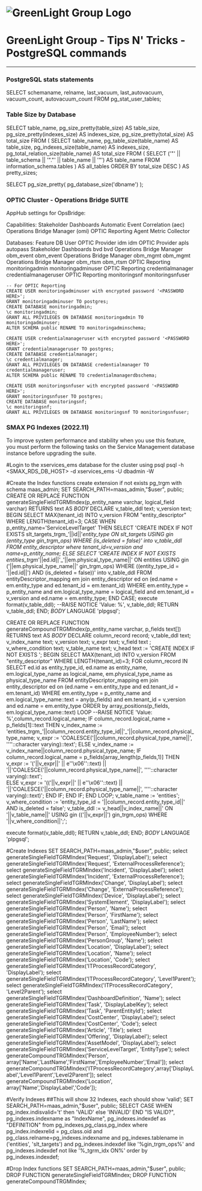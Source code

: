 # ![GreenLight Group Logo](https://assets.website-files.com/5ebcb9396faf10d8f7644479/5ed6a066891af295a039860f_GLGLogolrg-p-500.png)
# GreenLight Group - Tips N' Tricks - PostgreSQL commands

---

### PostgreSQL stats statements

SELECT
  schemaname, relname,
  last_vacuum, last_autovacuum,
  vacuum_count, autovacuum_count
FROM pg_stat_user_tables;


### Table Size by Database
SELECT
    table_name,
    pg_size_pretty(table_size) AS table_size,
    pg_size_pretty(indexes_size) AS indexes_size,
    pg_size_pretty(total_size) AS total_size
FROM (
    SELECT
        table_name,
        pg_table_size(table_name) AS table_size,
        pg_indexes_size(table_name) AS indexes_size,
        pg_total_relation_size(table_name) AS total_size
    FROM (
        SELECT ('"' || table_schema || '"."' || table_name || '"') AS table_name
        FROM information_schema.tables
    ) AS all_tables
    ORDER BY total_size DESC
) AS pretty_sizes;


SELECT pg_size_pretty( pg_database_size('dbname') );


### OPTIC Cluster - Operations Bridge SUITE
AppHub settings for OpsBridge:

Capabilities:
    Stakeholder Dashboards
    Automatic Event Correlation (aec)
    Operations Bridge Manager (omi)
    OPTIC Reporting
      Agent Metric Collector

Databases:
    Feature                     DB                  User
    OPTIC Provider              idm                 idm
    OPTIC Provider              apls                autopass
    Stakeholder Dashboards      bvd                 bvd
    Operations Bridge Manager   obm_event           obm_event
    Operations Bridge Manager   obm_mgmt            obm_mgmt
    Operations Bridge Manager   obm_rtsm            obm_rtsm
    OPTIC Reporting             monitoringadmin     monitoringadminuser
    OPTIC Reporting             credentialmanager   credentialmanageruser
    OPTIC Reporting             monitoringsnf       monitoringsnfuser

```
-- For OPTIC Reporting
CREATE USER monitoringadminuser with encrypted password '<PASSWORD HERE>';
GRANT monitoringadminuser TO postgres;
CREATE DATABASE monitoringadmin;
\c monitoringadmin;
GRANT ALL PRIVILEGES ON DATABASE monitoringadmin TO monitoringadminuser;
ALTER SCHEMA public RENAME TO monitoringadminschema;

CREATE USER credentialmanageruser with encrypted password '<PASSWORD HERE>';
GRANT credentialmanageruser TO postgres;
CREATE DATABASE credentialmanager;
\c credentialmanager;
GRANT ALL PRIVILEGES ON DATABASE credentialmanager TO credentialmanageruser;
ALTER SCHEMA public RENAME TO credentialmanagerdbschema;

CREATE USER monitoringsnfuser with encrypted password '<PASSWORD HERE>';
GRANT monitoringsnfuser TO postgres;
CREATE DATABASE monitoringsnf;
\c monitoringsnf;
GRANT ALL PRIVILEGES ON DATABASE monitoringsnf TO monitoringsnfuser;
```







### SMAX PG Indexes (2022.11)
To improve system performance and stability when you use this feature, you must perform the following tasks on the Service Management database instance before upgrading the suite.

#Login to the xservices_ems database for the cluster using psql
psql -h <SMAX_RDS_DB_HOST> -d xservices_ems -U dbadmin -W

#Create the Index functions
create extension if not exists pg_trgm with schema maas_admin;
SET SEARCH_PATH=maas_admin,"$user", public;
CREATE OR REPLACE FUNCTION generateSingleFieldTGRMIndex(p_entity_name varchar, logical_field varchar)
  RETURNS text  AS
$BODY$
DECLARE
  v_table_ddl   text;
  v_version     text;
BEGIN 
SELECT MAX(tenant_id) INTO v_version FROM "entity_descriptor" WHERE LENGTH(tenant_id)=3;
CASE 
  WHEN  p_entity_name='ServiceLevelTarget'  THEN
    SELECT 'CREATE INDEX IF NOT EXISTS slt_targets_trgm_'||id||'_entity_type ON slt_targets USING gin (entity_type gin_trgm_ops) WHERE (is_deleted = false)' into v_table_ddl
      FROM entity_descriptor where tenant_id=v_version and name=p_entity_name;
  ELSE
    SELECT 'CREATE INDEX IF NOT EXISTS entities_trgm_'||ed.id||'_'||em.physical_type_name||' ON entities USING gin ('||em.physical_type_name||' gin_trgm_ops) WHERE ((entity_type_id = '||ed.id||') AND (is_deleted = false))' into v_table_ddl
      FROM entityDescriptor_mapping em join entity_descriptor ed on (ed.name = em.entity_type and ed.tenant_id = em.tenant_id)
    WHERE em.entity_type = p_entity_name and em.logical_type_name = logical_field and em.tenant_id = v_version and ed.name = em.entity_type;
  END CASE;
  execute format(v_table_ddl);
  --RAISE NOTICE 'Value: %', v_table_ddl;
  RETURN v_table_ddl;
END;
$BODY$
LANGUAGE 'plpgsql';

CREATE OR REPLACE FUNCTION generateCompoundTRGMIndex(p_entity_name varchar, p_fields text[])
  RETURNS text AS
$BODY$
DECLARE
column_record record;
  v_table_ddl   text;
  v_index_name  text;
  v_version     text;
  v_expr        text;
  v_field       text ;
  v_where_condition text;
  v_table_name      text;
v_head        text := 'CREATE INDEX IF NOT EXISTS ';
BEGIN
  SELECT MAX(tenant_id) INTO v_version FROM "entity_descriptor" WHERE LENGTH(tenant_id)=3;
  FOR column_record IN
  SELECT ed.id as entity_type_id, ed.name as entity_name, em.logical_type_name as logical_name, em.physical_type_name as physical_type_name
  FROM entityDescriptor_mapping em join entity_descriptor ed on (ed.name = em.entity_type and ed.tenant_id = em.tenant_id)
  WHERE em.entity_type = p_entity_name and em.logical_type_name::text = any(p_fields) and em.tenant_id = v_version and ed.name = em.entity_type
  ORDER by array_positions(p_fields, em.logical_type_name::text)
  LOOP
    --RAISE NOTICE 'Value: %',column_record.logical_name;
      IF column_record.logical_name = p_fields[1]::text THEN
        v_index_name := 'entities_trgm_'||column_record.entity_type_id||'_'||column_record.physical_type_name;
v_expr := 'COALESCE('||column_record.physical_type_name||', ''''::character varying)::text';
      ELSE
        v_index_name := v_index_name||column_record.physical_type_name;
        IF column_record.logical_name = p_fields[array_length(p_fields,1)] THEN
          v_expr := '('||v_expr||' || e''\x06''::text) || '||'COALESCE('||column_record.physical_type_name||', ''''::character varying)::text';        
        ELSE
          v_expr := '(('||v_expr||' || e''\x06''::text) || '||'COALESCE('||column_record.physical_type_name||', ''''::character varying)::text)';
       END IF;
     END IF;
  END LOOP;
  v_table_name :=  'entities';
  v_where_condition := 'entity_type_id = '||column_record.entity_type_id||' AND is_deleted = false';
  v_table_ddl := v_head||v_index_name||' ON '||v_table_name||' USING gin (('||v_expr||') gin_trgm_ops) WHERE '||v_where_condition||';';

  execute format(v_table_ddl);
  RETURN v_table_ddl;
END;
$BODY$
LANGUAGE 'plpgsql';

#Create Indexes
SET SEARCH_PATH=maas_admin,"$user", public;
select generateSingleFieldTGRMIndex('Request', 'DisplayLabel');
select generateSingleFieldTGRMIndex('Request', 'ExternalProcessReference');
select generateSingleFieldTGRMIndex('Incident', 'DisplayLabel');
select generateSingleFieldTGRMIndex('Incident', 'ExternalProcessReference');
select generateSingleFieldTGRMIndex('Change', 'DisplayLabel');
select generateSingleFieldTGRMIndex('Change', 'ExternalProcessReference');
select generateSingleFieldTGRMIndex('Device', 'DisplayLabel');
select generateSingleFieldTGRMIndex('SystemElement', 'DisplayLabel');
select generateSingleFieldTGRMIndex('Person', 'Name');
select generateSingleFieldTGRMIndex('Person', 'FirstName');
select generateSingleFieldTGRMIndex('Person', 'LastName');
select generateSingleFieldTGRMIndex('Person', 'Email');
select generateSingleFieldTGRMIndex('Person', 'EmployeeNumber');
select generateSingleFieldTGRMIndex('PersonGroup', 'Name');
select generateSingleFieldTGRMIndex('Location', 'DisplayLabel');
select generateSingleFieldTGRMIndex('Location', 'Name');
select generateSingleFieldTGRMIndex('Location', 'Code');
select generateSingleFieldTGRMIndex('ITProcessRecordCategory', 'DisplayLabel');
select generateSingleFieldTGRMIndex('ITProcessRecordCategory', 'Level1Parent');
select generateSingleFieldTGRMIndex('ITProcessRecordCategory', 'Level2Parent');
select generateSingleFieldTGRMIndex('DashboardDefinition', 'Name');
select generateSingleFieldTGRMIndex('Task', 'DisplayLabelKey');
select generateSingleFieldTGRMIndex('Task', 'ParentEntityId');
select generateSingleFieldTGRMIndex('CostCenter', 'DisplayLabel');
select generateSingleFieldTGRMIndex('CostCenter', 'Code');
select generateSingleFieldTGRMIndex('Article', 'Title');
select generateSingleFieldTGRMIndex('Offering', 'DisplayLabel');
select generateSingleFieldTGRMIndex('AssetModel', 'DisplayLabel');
select generateSingleFieldTGRMIndex('ServiceLevelTarget', 'EntityType');
select generateCompoundTRGMIndex('Person', array['Name','LastName','FirstName','EmployeeNumber','Email']);
select generateCompoundTRGMIndex('ITProcessRecordCategory',array['DisplayLabel','Level1Parent','Level2Parent']);
select generateCompoundTRGMIndex('Location', array['Name','DisplayLabel','Code']);

#Verify Indexes
##This will show 32 Indexes, each should show ‘valid’;
SET SEARCH_PATH=maas_admin,"$user", public;
SELECT CASE WHEN pg_index.indisvalid='t' then 'VALID' else 'INVALID' END "IS VALID?", pg_indexes.indexname as "IndexName", pg_indexes.indexdef as "DEFINITION" from pg_indexes,pg_class,pg_index 
where pg_index.indexrelid = pg_class.oid and pg_class.relname=pg_indexes.indexname 
       and pg_indexes.tablename in ('entities', 'slt_targets') and pg_indexes.indexdef like '%gin_trgm_ops%' and pg_indexes.indexdef not like '%_tgrm_idx ON%' 
       order by pg_indexes.indexdef;

#Drop Index functions
SET SEARCH_PATH=maas_admin,"$user", public;
DROP FUNCTION generateSingleFieldTGRMIndex;
DROP FUNCTION generateCompoundTRGMIndex;
